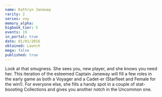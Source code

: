 ```yaml
---
name: Kathryn Janeway
rarity: 2
series: voy
memory_alpha:
bigbook_tier: 5
events: 19
in_portal: true
date: 01/01/2016
obtained: Launch
mega: false
published: true
---
```


Look at that smugness. She sees you, new player, and she knows you need her. This iteration of the esteemed Captain Janeway will fill a few roles in the early game as both a Voyager and a Cadet-er (Starfleet and Female for the win!). For everyone else, she fills a handy spot in a couple of stat-boosting Collections and gives you another notch in the Uncommon one.
